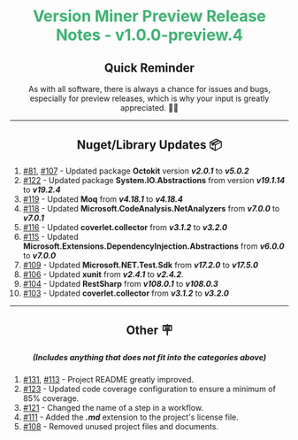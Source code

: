 <h1 align="center" style='color:mediumseagreen;font-weight:bold'>
    Version Miner Preview Release Notes - v1.0.0-preview.4
</h1>

<h2 align="center" style='font-weight:bold'>Quick Reminder</h2>

<div align="center">

As with all software, there is always a chance for issues and bugs, especially for preview releases, which is why your input is greatly appreciated. 🙏🏼
</div>

---

<h2 style="font-weight:bold" align="center">Nuget/Library Updates 📦</h2>

1. [#81](https://github.com/KinsonDigital/VersionMiner/issues/81), [#107](https://github.com/KinsonDigital/VersionMiner/pull/107) - Updated package **Octokit** version _**v2.0.1**_ to _**v5.0.2**_
2. [#122](https://github.com/KinsonDigital/VersionMiner/pull/122) - Updated package **System.IO.Abstractions** from version _**v19.1.14**_ to _**v19.2.4**_
3. [#119](https://github.com/KinsonDigital/VersionMiner/pull/119) - Updated **Moq** from _**v4.18.1**_ to _**v4.18.4**_
4. [#118](https://github.com/KinsonDigital/VersionMiner/pull/118) - Updated **Microsoft.CodeAnalysis.NetAnalyzers** from _**v7.0.0**_ to _**v7.0.1**_
5. [#116](https://github.com/KinsonDigital/VersionMiner/pull/116) - Updated **coverlet.collector** from _**v3.1.2**_ to _**v3.2.0**_
6. [#115](https://github.com/KinsonDigital/VersionMiner/pull/115) - Updated **Microsoft.Extensions.DependencyInjection.Abstractions** from _**v6.0.0**_ to _**v7.0.0**_
7. [#109](https://github.com/KinsonDigital/VersionMiner/pull/109) - Updated **Microsoft.NET.Test.Sdk** from _**v17.2.0**_ to _**v17.5.0**_
8. [#106](https://github.com/KinsonDigital/VersionMiner/pull/106) - Updated **xunit** from _**v2.4.1**_ to _**v2.4.2**_.
9. [#104](https://github.com/KinsonDigital/VersionMiner/pull/104) - Updated **RestSharp** from _**v108.0.1**_ to _**v108.0.3**_
10. [#103](https://github.com/KinsonDigital/VersionMiner/pull/103) - Updated **coverlet.collector** from _**v3.1.2**_ to _**v3.2.0**_

---

<h2 style="font-weight:bold" align="center">Other 🪧</h2>
<h5 align="center">(Includes anything that does not fit into the categories above)</h5>

1. [#131](https://github.com/KinsonDigital/VersionMiner/issues/131), [#113](https://github.com/KinsonDigital/VersionMiner/issues/113) - Project README greatly improved.
2. [#123](https://github.com/KinsonDigital/VersionMiner/issues/123) - Updated code coverage configuration to ensure a minimum of 85% coverage.
3. [#121](https://github.com/KinsonDigital/VersionMiner/issues/121) - Changed the name of a step in a workflow.
4. [#111](https://github.com/KinsonDigital/VersionMiner/issues/111) - Added the _**.md**_ extension to the project's license file.
5. [#108](https://github.com/KinsonDigital/VersionMiner/issues/108) - Removed unused project files and documents.
